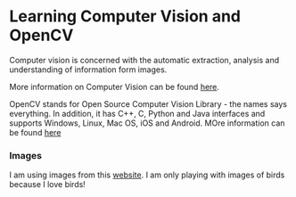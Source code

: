 # Learning Computer Vision and OpenCV

Computer vision is concerned with the automatic extraction, analysis and understanding of information form images.

More information on Computer Vision can be found [here](https://en.wikipedia.org/wiki/Computer_vision).

OpenCV stands for Open Source Computer Vision Library - the names says everything. In addition, it has C++, C, Python and Java interfaces and supports Windows, Linux, Mac OS, iOS and Android. MOre information can be found [here](https://opencv.org/)

### Images
I am using images from this [website](https://pixabay.com/). I am only playing with images of birds because I love birds!